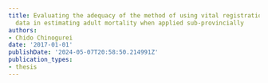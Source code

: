 ```yaml
---
title: Evaluating the adequacy of the method of using vital registration and census
  data in estimating adult mortality when applied sub-provincially
authors:
- Chido Chinogurei
date: '2017-01-01'
publishDate: '2024-05-07T20:58:50.214991Z'
publication_types:
- thesis
---
```


